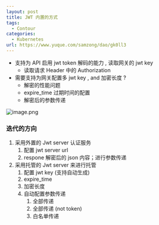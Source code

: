 ```yaml
---
layout: post
title: JWT 内置的方式
tags: 
  - Contour
categories: 
  - Kubernetes
url: https://www.yuque.com/samzong/dao/gk0ll3
---
```


- 支持为 API 启用 jwt token 解码的能力 ,  读取网关的 jwt key
  - 读取请求 Header 中的 Authorization
- 需要支持为网关配置多 jwt key , and 加密长度 ?
  - 解密的性能问题
  - expire\_time 过期时间的配置
  - 解密后的参数传递

![image.png](http://ipic-typora-samzong.oss-cn-qingdao.aliyuncs.com//uPic/1666060887030-ff0a6f09-9bf0-44d5-a92b-dc36fc9b7d47.png?x-oss-process=image/resize,w_960,m_lfit)

### 迭代的方向

1. 采用外置的 Jwt server 认证服务
   1. 配置 jwt server url
   2. respone 解密后的  json 内容；进行参数传递
2. 采用托管的 Jwt server 来进行托管
   1. 配置 jwt key (支持自动生成)
   2. expire\_time
   3. 加密长度
   4. 自动配置参数传递
      1. 全部传递
      2. 全部传递 (not token)
      3. 白名单传递
